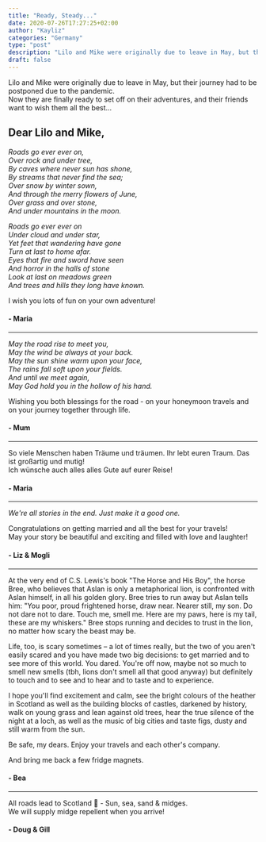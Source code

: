 ```yaml
---
title: "Ready, Steady..."
date: 2020-07-26T17:27:25+02:00
author: "Kayliz"
categories: "Germany"
type: "post"
description: "Lilo and Mike were originally due to leave in May, but their journey had to be postponed due to the pandemic. Now they are finally ready to set off on their adventures, and their friends want to wish them all the best..."
draft: false
---
```


Lilo and Mike were originally due to leave in May, but their journey had to be postponed due to the pandemic. <br />
Now they are finally ready to set off on their adventures, and their friends want to wish them all the best...


## Dear Lilo and Mike,

*Roads go ever ever on,* <br/>
*Over rock and under tree,* <br/>
*By caves where never sun has shone,* <br/>
*By streams that never find the sea;* <br/>
*Over snow by winter sown,* <br/>
*And through the merry flowers of June,* <br/>
*Over grass and over stone,* <br/>
*And under mountains in the moon.*

*Roads go ever ever on* <br/>
*Under cloud and under star,* <br/>
*Yet feet that wandering have gone* <br/>
*Turn at last to home afar.* <br/>
*Eyes that fire and sword have seen* <br/>
*And horror in the halls of stone* <br/>
*Look at last on meadows green* <br/>
*And trees and hills they long have known.*

I wish you lots of fun on your own adventure!

#### - Maria

<hr />

*May the road rise to meet you,* <br/>
*May the wind be always at your back.* <br/>
*May the sun shine warm upon your face,* <br/>
*The rains fall soft upon your fields.* <br/>
*And until we meet again,* <br/>
*May God hold you in the hollow of his hand.* <br/>

Wishing you both blessings for the road - on your honeymoon travels and on your journey together through life.

#### - Mum

<hr />

So viele Menschen haben Träume und träumen.
Ihr lebt euren Traum. Das ist großartig und mutig! <br/>
Ich wünsche auch alles alles Gute auf eurer Reise!

#### - Maria

<hr />

*We're all stories in the end. Just make it a good one.*

Congratulations on getting married and all the best for your travels! <br/>
May your story be beautiful and exciting and filled with love and laughter!

#### - Liz & Mogli

<hr />

At the very end of C.S. Lewis's book "The Horse and His Boy", the horse Bree, who believes that Aslan is only a metaphorical lion, is confronted with Aslan himself, in all his golden glory. Bree tries to run away but Aslan tells him: "You poor, proud frightened horse, draw near. Nearer still, my son. Do not dare not to dare. Touch me, smell me. Here are my paws, here is my tail, these are my whiskers." Bree stops running and decides to trust in the lion, no matter how scary the beast may be.

Life, too, is scary sometimes – a lot of times really, but the two of you aren't easily scared and you have made two big decisions: to get married and to see more of this world. You dared. You're off now, maybe not so much to smell new smells (tbh, lions don't smell all that good anyway) but definitely to touch and to see and to hear and to taste and to experience.

I hope you'll find excitement and calm, see the bright colours of the heather in Scotland as well as the building blocks of castles, darkened by history, walk on young grass and lean against old trees, hear the true silence of the night at a loch, as well as the music of big cities and taste figs, dusty and still warm from the sun.

Be safe, my dears. Enjoy your travels and each other's company.

And bring me back a few fridge magnets.

#### - Bea

<hr />

All roads lead to Scotland 🏴󠁧󠁢󠁳󠁣󠁴󠁿 - Sun, sea, sand & midges. <br/>
We will supply midge repellent when you arrive!

#### - Doug & Gill
